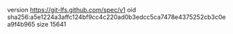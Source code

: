 version https://git-lfs.github.com/spec/v1
oid sha256:a5e1224a3affc124bf9cc4c220ad0b3edcc5ca7478e4375252cb3c0ea9f4b965
size 15641
